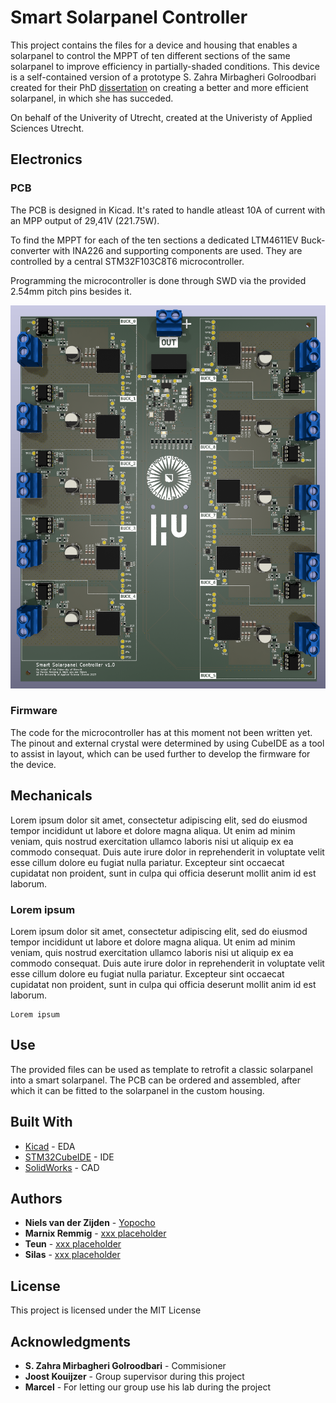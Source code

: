 # Smart Solarpanel Controller

This project contains the files for a device and housing that enables a solarpanel to control the MPPT of ten different sections of the same solarpanel to improve efficiency in partially-shaded conditions. This device is a self-contained version of a prototype S. Zahra Mirbagheri Golroodbari created for their PhD [dissertation](https://www.mdpi.com/1996-1073/11/1/250) on creating a better and more efficient solarpanel, in which she has succeded. 

On behalf of the Univerity of Utrecht, created at the Univeristy of Applied Sciences Utrecht.

## Electronics

### PCB

The PCB is designed in Kicad. It's rated to handle atleast 10A of current with an MPP output of 29,41V (221.75W).

To find the MPPT for each of the ten sections a dedicated LTM4611EV Buck-converter with INA226 and supporting components are used. They are controlled by a central STM32F103C8T6 microcontroller.

Programming the microcontroller is done through SWD via the provided 2.54mm pitch pins besides it.

![3D Model of the PCB](Images/3D_view.png)

### Firmware

The code for the microcontroller has at this moment not been written yet. The pinout and external crystal were determined by using CubeIDE as a tool to assist in layout, which can be used further to develop the firmware for the device.

## Mechanicals

Lorem ipsum dolor sit amet, consectetur adipiscing elit, sed do eiusmod tempor incididunt ut labore et dolore magna aliqua. Ut enim ad minim veniam, quis nostrud exercitation ullamco laboris nisi ut aliquip ex ea commodo consequat. Duis aute irure dolor in reprehenderit in voluptate velit esse cillum dolore eu fugiat nulla pariatur. Excepteur sint occaecat cupidatat non proident, sunt in culpa qui officia deserunt mollit anim id est laborum.

### Lorem ipsum

Lorem ipsum dolor sit amet, consectetur adipiscing elit, sed do eiusmod tempor incididunt ut labore et dolore magna aliqua. Ut enim ad minim veniam, quis nostrud exercitation ullamco laboris nisi ut aliquip ex ea commodo consequat. Duis aute irure dolor in reprehenderit in voluptate velit esse cillum dolore eu fugiat nulla pariatur. Excepteur sint occaecat cupidatat non proident, sunt in culpa qui officia deserunt mollit anim id est laborum.

```
Lorem ipsum
```

## Use

The provided files can be used as template to retrofit a classic solarpanel into a smart solarpanel. The PCB can be ordered and assembled, after which it can be fitted to the solarpanel in the custom housing. 

## Built With

* [Kicad](https://www.kicad.org/) - EDA
* [STM32CubeIDE](https://www.st.com/en/development-tools/stm32cubeide.html) - IDE 
* [SolidWorks](https://www.solidworks.com/) - CAD

## Authors

* **Niels van der Zijden** - [Yopocho](https://github.com/yopocho)
* **Marnix Remmig** - [xxx placeholder](https://github.com/yopocho)
* **Teun** - [xxx placeholder](https://github.com/yopocho)
* **Silas** - [xxx placeholder](https://github.com/yopocho)

## License

This project is licensed under the MIT License

## Acknowledgments

* **S. Zahra Mirbagheri Golroodbari** - Commisioner
* **Joost Kouijzer** - Group supervisor during this project
* **Marcel** - For letting our group use his lab during the project



